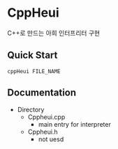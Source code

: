 # CppHeui
C++로 만드는 아희 인터프리터 구현

## Quick Start
```
cppHeui FILE_NAME
```

## Documentation
- Directory
    - Cppheui.cpp
        - main entry for interpreter
    - Cppheui.h
        - not uesd